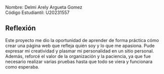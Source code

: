 Nombre: Delmi Arely Argueta Gomez  
Código Estudiantil: U20231557

## Reflexión 

Este proyecto me dio la oportunidad de aprender de forma práctica cómo crear una página web que refleja quién soy y lo que me apasiona. Pude expresar mi creatividad y plasmar mi personalidad en un sitio personal. Además, reforcé el valor de la organización y la paciencia, ya que fue necesario realizar varias pruebas hasta que todo se viera y funcionara como esperaba.
